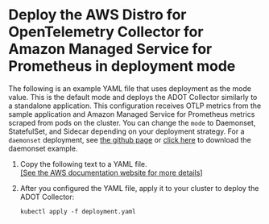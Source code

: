 # Deploy the AWS Distro for OpenTelemetry Collector for Amazon Managed Service for Prometheus in deployment mode<a name="deploy-deployment"></a>

The following is an example YAML file that uses deployment as the mode value\. This is the default mode and deploys the ADOT Collector similarly to a standalone application\. This configuration receives OTLP metrics from the sample application and Amazon Managed Service for Prometheus metrics scraped from pods on the cluster\. You can change the `mode` to Daemonset, StatefulSet, and Sidecar depending on your deployment strategy\. For a `daemonset` deployment, see [the github page](https://aws-otel.github.io/docs/getting-started/adot-eks-add-on/config-advanced) or [click here](https://github.com/aws-observability/aws-otel-community/blob/master/sample-configs/collector-config-advanced.yaml) to download the daemonset example\. 

1. Copy the following text to a YAML file\.    
[\[See the AWS documentation website for more details\]](http://docs.aws.amazon.com/eks/latest/userguide/deploy-deployment.html)

1. After you configured the YAML file, apply it to your cluster to deploy the ADOT Collector:

   ```
   kubectl apply -f deployment.yaml 
   ```